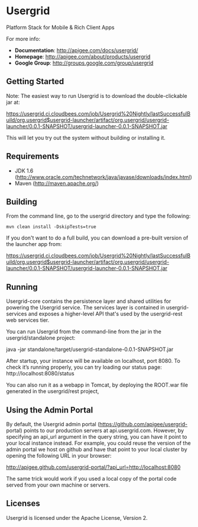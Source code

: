 # Usergrid
Platform Stack for Mobile & Rich Client Apps

For more info:

* **Documentation**: http://apigee.com/docs/usergrid/
* **Homepage**: http://apigee.com/about/products/usergrid
* **Google Group**: http://groups.google.com/group/usergrid


## Getting Started

Note: The easiest way to run Usergrid is to download the double-clickable jar
at:

https://usergrid.ci.cloudbees.com/job/Usergrid%20Nightly/lastSuccessfulBuild/org.usergrid$usergrid-launcher/artifact/org.usergrid/usergrid-launcher/0.0.1-SNAPSHOT/usergrid-launcher-0.0.1-SNAPSHOT.jar

This will let you try out the system without building or installing it.

## Requirements

* JDK 1.6 (http://www.oracle.com/technetwork/java/javase/downloads/index.html)
* Maven (http://maven.apache.org/)

## Building

From the command line, go to the usergrid directory and type the
following:

    mvn clean install -DskipTests=true

If you don't want to do a full build, you can download a pre-built version
of the launcher app from:

https://usergrid.ci.cloudbees.com/job/Usergrid%20Nightly/lastSuccessfulBuild/org.usergrid$usergrid-launcher/artifact/org.usergrid/usergrid-launcher/0.0.1-SNAPSHOT/usergrid-launcher-0.0.1-SNAPSHOT.jar

## Running

Usergrid-core contains the persistence layer and shared utilities for powering
the Usergrid service. The services layer is contained in usergrid-services and
exposes a higher-level API that's used by the usergrid-rest web services tier.

You can run Usergrid from the command-line from the
jar in the usergrid/standalone project:

  java -jar standalone/target/usergrid-standalone-0.0.1-SNAPSHOT.jar

After startup, your instance will be available on localhost, port 8080.
To check it’s running properly, you can try loading our status page:
http://localhost:8080/status

You can also run it as a webapp in Tomcat, by deploying the ROOT.war
file generated in the usergrid/rest project,

## Using the Admin Portal

By default, the Usergrid admin portal (https://github.com/apigee/usergrid-
portal) points to our production servers at api.usergrid.com. However, by
specifying an api_url argument in the query string, you can have it point to
your local instance instead. For example, you could reuse the version of the
admin portal we host on github and have that point to your local cluster by
opening the following URL in your browser:

http://apigee.github.com/usergrid-portal/?api_url=http://localhost:8080

The same trick would work if you used a local copy of the portal code served
from your own machine or servers.

## Licenses

Usergrid is licensed under the Apache License, Version 2.


